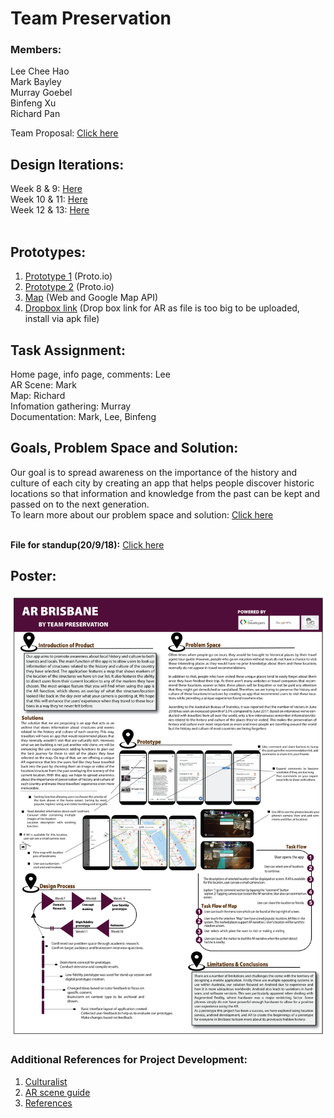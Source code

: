# Team Preservation

### Members:
Lee Chee Hao <br>
Mark Bayley <br>
Murray Goebel <br>
Binfeng Xu <br>
Richard Pan <br>

Team Proposal: <a href="https://github.com/deco3500-2018/Preservation/wiki/Proposal">Click here</a>

## Design Iterations:
Week 8 & 9: <a href="https://github.com/deco3500-2018/Preservation/wiki/Design-iteration-1-(Week-8-&-9)">Here</a> <br>
Week 10 & 11: <a href="https://github.com/deco3500-2018/Preservation/wiki/Design-iteration-2-(Week-10-&-11)">Here</a> <br>
Week 12 & 13: <a href="https://github.com/deco3500-2018/Preservation/wiki/Design-iteration-3-(Week-12-&-13)">Here</a>
<br><br>
## Prototypes: <br>
1) <a href="https://pr.to/R1VV56/">Prototype 1</a> (Proto.io) <br>
2) <a href="https://pr.to/2CLHIY/">Prototype 2</a> (Proto.io) <br>
3) <a href="https://storage.googleapis.com/www.udonpan.com/map.html">Map</a> (Web and Google Map API)<br>
4) <a href="https://www.dropbox.com/sh/dfuaj8sz70lsqlf/AADbZmf_9cDC5fWQWpgSiCHJa?dl=0">Dropbox link</a> (Drop box link for AR as file is too big to be uploaded, install via apk file)<br>

## Task Assignment: <br>
Home page, info page, comments: Lee<br>
AR Scene: Mark<br>
Map: Richard<br>
Infomation gathering: Murray<br>
Documentation: Mark, Lee, Binfeng<br>

## Goals, Problem Space and Solution: <br>
Our goal is to spread awareness on the importance of the history and culture of each city by creating an app that helps people discover historic locations so that information and knowledge from the past can be kept and passed on to the next generation.<br>
To learn more about our problem space and solution: <a href="https://github.com/deco3500-2018/Preservation/wiki/Problem-Space">Click here</a><br><br>

**File for standup(20/9/18):** <a href="https://github.com/deco3500-2018/Preservation/blob/master/Standup.pdf">Click here</a>

## Poster: <br>
<img src="https://github.com/deco3500-2018/Preservation/blob/master/poster%404x.png"/>

### Additional References for Project Development:
1) <a href="https://www.arts.qld.gov.au/culturalist">Culturalist</a><br>
2) <a href="https://www.youtube.com/watch?v=LMSxw-hP_f0&ab_channel=Thoughtfulmonkey">AR scene guide</a><br>
3) <a href="https://github.com/deco3500-2018/Preservation/blob/master/References.pdf">References</a><br>

